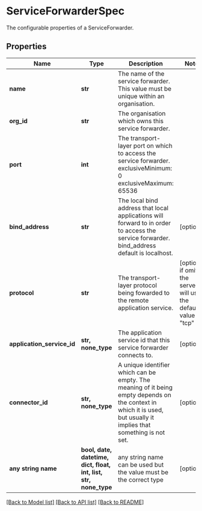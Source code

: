 # ServiceForwarderSpec

The configurable properties of a ServiceForwarder. 

## Properties
Name | Type | Description | Notes
------------ | ------------- | ------------- | -------------
**name** | **str** | The name of the service forwarder. This value must be unique within an organisation.  | 
**org_id** | **str** | The organisation which owns this service forwarder. | 
**port** | **int** | The transport-layer port on which to access the service forwarder. exclusiveMinimum: 0 exclusiveMaximum: 65536  | 
**bind_address** | **str** | The local bind address that local applications will forward to in order to access the service forwarder.  bind_address default is localhost.  | [optional] 
**protocol** | **str** | The transport-layer protocol being fowarded to the remote application service.  | [optional]  if omitted the server will use the default value of "tcp"
**application_service_id** | **str, none_type** | The application service id that this service forwarder connects to.  | [optional] 
**connector_id** | **str, none_type** | A unique identifier which can be empty. The meaning of it being empty depends on the context in which it is used, but usually it implies that something is not set.  | [optional] 
**any string name** | **bool, date, datetime, dict, float, int, list, str, none_type** | any string name can be used but the value must be the correct type | [optional]

[[Back to Model list]](../README.md#documentation-for-models) [[Back to API list]](../README.md#documentation-for-api-endpoints) [[Back to README]](../README.md)


